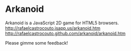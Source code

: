 Arkanoid
=======

Arkanoid is a JavaScript 2D game for HTML5 browsers.
  <http://rafaelcastrocouto.jsapp.us/arkanoid.htm>
  <http://rafaelcastrocouto.github.com/arkanoid/arkanoid.htm>

Please gimme some feedback!